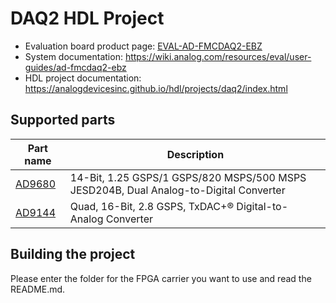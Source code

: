 # DAQ2 HDL Project

- Evaluation board product page: [EVAL-AD-FMCDAQ2-EBZ](https://www.analog.com/eval-ad-fmcdaq2-ebz)
- System documentation: https://wiki.analog.com/resources/eval/user-guides/ad-fmcdaq2-ebz
- HDL project documentation: https://analogdevicesinc.github.io/hdl/projects/daq2/index.html

## Supported parts

| Part name                               | Description                                                                           |
|-----------------------------------------|---------------------------------------------------------------------------------------|
| [AD9680](https://www.analog.com/ad9680) | 14-Bit, 1.25 GSPS/1 GSPS/820 MSPS/500 MSPS JESD204B, Dual Analog-to-Digital Converter |
| [AD9144](https://www.analog.com/ad9144) | Quad, 16-Bit, 2.8 GSPS, TxDAC+® Digital-to-Analog Converter                           |

## Building the project

Please enter the folder for the FPGA carrier you want to use and read the README.md.